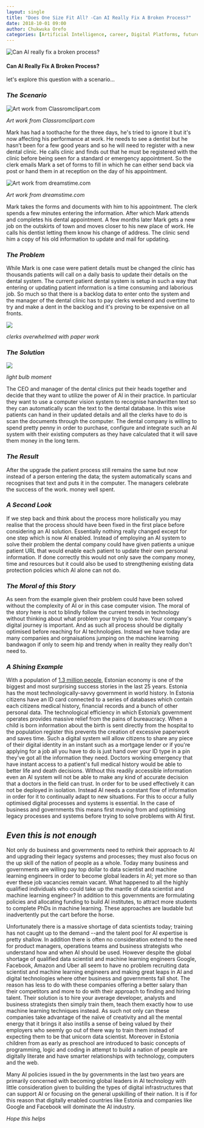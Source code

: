```yaml
---
layout: single
title: "Does One Size Fit All? -Can AI Really Fix A Broken Process?"
date: 2018-10-01 09:00
author: Chukwuka Orefo
categories: [Artificial Intelligence, career, Digital Platforms, future, jobs, Technology]
---
```

![](/images/onesizefitsall.jpg "Can AI really fix a broken process?")

#### Can AI Really Fix A Broken Process?
let's explore this question with a scenario...

### _The Scenario_

![](/images/toothache.jpg "Art work from Classromclipart.com")

*Art work from Classromclipart.com*

Mark has had a toothache for the three days, he's tried to ignore it but it's now affecting his performance at work. He needs to see a dentist but he hasn’t been for a few good years and so he will need to register with a new dental clinic. He calls clinic and finds out that he must be registered with the clinic before being seen for a standard or emergency appointment. So the clerk emails Mark a set of forms to fill in which he can either send back via post or hand them in at reception on the day of his appointment.

![](/images/cartoonform2.jpg "Art work from dreamstime.com")

*Art work from dreamstime.com*

Mark takes the forms and documents with him to his appointment. The clerk spends a few minutes entering the information. After which Mark attends and completes his dental appointment. A few months later Mark gets a new job on the outskirts of town and moves closer to his new place of work. He calls his dentist letting them know his change of address. The clinic send him a copy of his old information to update and mail for updating.

### _The Problem_
While Mark is one case were patient details must be changed the clinic has thousands patients will call on a daily basis to update their details on the dental system. The current patient dental system is setup in such a way that entering or updating patient information is a time consuming and laborious job. So much so that there is a backlog data to enter onto the system and the manager of the dental clinic has to pay clerks weekend and overtime to try and make a dent in the backlog and it's proving to be expensive on all fronts.

![](/images/overwelmed.jpg)

*clerks overwhelmed with paper work*

### _The Solution_
![](/images/Light-bulb-moment.jpg)

*light bulb moment*

The CEO and manager of the dental clinics put their heads together and decide that they want to utilize the power of AI in their practice. In particular they want to use a computer vision system to recognise handwritten text so they can automatically scan the text to the dental database. In this wise patients can hand in their updated details and all the clerks have to do is scan the documents through the computer. The dental company is willing to spend pretty penny in order to purchase, configure and integrate such an AI system with their existing computers as they have calculated that it will save them money in the long term.

### _The Result_
After the upgrade the patient process still remains the same but now instead of a person entering the data; the system automatically scans and recognises that text and puts it in the computer. The managers celebrate the success of the work. money well spent.

### _A Second Look_
If we step back and think about the process more holistically you may realise that the process should have been fixed in the first place before considering an AI solution. Essentially nothing really changed except for one step which is now AI enabled. Instead of employing an AI system to solve their problem the dental company could have given patients a unique patient URL that would enable each patient to update their own personal information. If done correctly this would not only save the company money, time and resources but it could also be used to strengthening existing data protection policies which AI alone can not do.

### _The Moral of this Story_
As seen from the example given their problem could have been solved without the complexity of AI or in this case computer vision. The moral of the story here is not to blindly follow the current trends in technology without thinking about what problem your trying to solve. Your company's digital journey is important. And as such all process should be digitally optimised before reaching for AI technologies. Instead we have today are many companies and orgnaisations jumping on the machine learning bandwagon if only to seem hip and trendy when in reality they really don't need to.

### _A Shining Example_
With a population of [1.3 million people](http://www.worldometers.info/world-population/estonia-population), Estonian economy is one of the biggest and most surprising success stories in the last 25 years. Estonia has the most technologically-savvy government in world history. In Estonia citizens have an ID card connected to a series of databases which contain each citizens medical history, financial records and a bunch of other personal data. The technological efficiency in which Estonia’s government operates provides massive relief from the pains of bureaucracy. When a child is born information about the birth is sent directly from the hospital to the population register this prevents the creation of excessive paperwork and saves time. Such a digital system will allow citizens to share any piece of their digital identity in an instant such as a mortgage lender or if you're applying for a job all you have to do is just hand over your ID type in a pin they've got all the information they need. Doctors working emergency that have instant access to a patient's full medical history would be able to better life and death decisions. Without this readily accessible information even an AI system will not be able to make any kind of accurate decision that a doctors in the field can trust. In order for to be used effectively it can not be deployed in isolation. Instead AI needs a constant flow of information in order for it to continually adapt to new situations. For this to occur a fully optimised digital processes and systems is essential. In the case of business and governments this means first moving from and optimising legacy processes and systems before trying to solve problems with AI first.

## _Even this is not enough_
Not only do business and governments need to rethink their approach to AI and upgrading their legacy systems and processes; they must also focus on the up skill of the nation of people as a whole. Today many business and governments are willing pay top dollar to data scientist and machine learning engineers in order to become global leaders in AI; yet more so than ever these  job vacancies remain vacant. What happened to all the highly qualified individuals who could take up the mantle of data scientist and machine learning engineer?  In addition to this governments are formulating policies and allocating funding to build AI institutes, to attract more students to complete PhDs in machine learning. These approaches are laudable but inadvertently put the cart before the horse.

Unfortunately there is a massive shortage of data scientists today; training has not caught up to the demand --and the talent pool for AI expertise is pretty shallow. In addition there is often no consideration extend to the need for product managers, operations teams and business strategists who understand how and when AI should be used. However despite the global shortage of qualified data scientist and machine learning engineers Google, Facebook, Amazon and Uber all seem to have no problem recruiting data scientist and machine learning engineers and making great leaps in AI and digital technologies where other business and governments fall shot. The reason has less to do with these companies offering a better salary than their competitors and more to do with their approach to finding and hiring talent. Their solution is to hire your average developer, analysts and business strategists then simply train them, teach them exactly how to use machine learning techniques instead. As such not only can these companies take advantage of the naïve of creativity and all the mental energy that it brings it also instills a sense of being valued by their employers who seemly go out of there way to train them instead of expecting them to be that unicorn data scientist. Moreover in Estonia children from as early as preschool are introduced to basic concepts of programming, logic and coding in attempt to build a nation of people are digitally literate and have smarter relationships with technology, computers and the web.

Many AI policies issued in the by governments in the last two years are primarily concerned with becoming global leaders in AI technology with little consideration given to building the types of digital infrastructures that can support AI or focusing on the general upskilling of their nation. It is if for this reason that digitally enabled countries like Estonia and companies like Google and Facebook will dominate the AI industry.


_Hope this helps_
